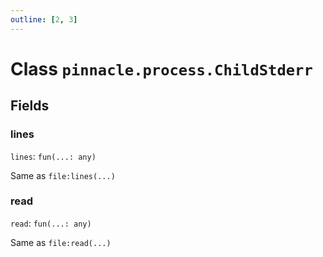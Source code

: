 ```yaml
---
outline: [2, 3]
---
```


# Class `pinnacle.process.ChildStderr`




## Fields

### lines

`lines`: <code>fun(...: any)</code>

Same as `file:lines(...)`

### read

`read`: <code>fun(...: any)</code>

Same as `file:read(...)`


